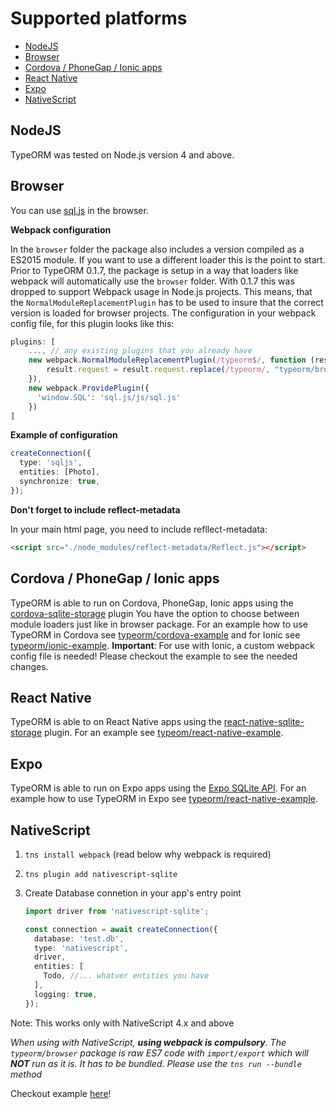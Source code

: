 # Supported platforms

- [NodeJS](#nodejs)
- [Browser](#browser)
- [Cordova / PhoneGap / Ionic apps](#cordova--phonegap--ionic-apps)
- [React Native](#react-native)
- [Expo](#expo)
- [NativeScript](#nativescript)

## NodeJS

TypeORM was tested on Node.js version 4 and above.

## Browser

You can use [sql.js](https://github.com/kripken/sql.js) in the browser.

**Webpack configuration**

In the `browser` folder the package also includes a version compiled as a ES2015 module. If you want to use a different loader this is the point to start. Prior to TypeORM 0.1.7, the package is setup in a way that loaders like webpack will automatically use the `browser` folder. With 0.1.7 this was dropped to support Webpack usage in Node.js projects. This means, that the `NormalModuleReplacementPlugin` has to be used to insure that the correct version is loaded for browser projects. The configuration in your webpack config file, for this plugin looks like this:

```js
plugins: [
    ..., // any existing plugins that you already have
    new webpack.NormalModuleReplacementPlugin(/typeorm$/, function (result) {
        result.request = result.request.replace(/typeorm/, "typeorm/browser");
    }),
    new webpack.ProvidePlugin({
      'window.SQL': 'sql.js/js/sql.js'
    })
]
```

**Example of configuration**

```typescript
createConnection({
  type: 'sqljs',
  entities: [Photo],
  synchronize: true,
});
```

**Don't forget to include reflect-metadata**

In your main html page, you need to include refllect-metadata:

```html
<script src="./node_modules/reflect-metadata/Reflect.js"></script>
```

## Cordova / PhoneGap / Ionic apps

TypeORM is able to run on Cordova, PhoneGap, Ionic apps using the
[cordova-sqlite-storage](https://github.com/litehelpers/Cordova-sqlite-storage) plugin
You have the option to choose between module loaders just like in browser package.
For an example how to use TypeORM in Cordova see [typeorm/cordova-example](https://github.com/typeorm/cordova-example) and for Ionic see [typeorm/ionic-example](https://github.com/typeorm/ionic-example). **Important**: For use with Ionic, a custom webpack config file is needed! Please checkout the example to see the needed changes.

## React Native

TypeORM is able to on React Native apps using the [react-native-sqlite-storage](https://github.com/andpor/react-native-sqlite-storage) plugin. For an example see [typeom/react-native-example](https://github.com/typeorm/react-native-example).

## Expo

TypeORM is able to run on Expo apps using the [Expo SQLite API](https://docs.expo.io/versions/latest/sdk/sqlite.html). For an example how to use TypeORM in Expo see [typeorm/react-native-example](https://github.com/typeorm/react-native-example).

## NativeScript

1. `tns install webpack` (read below why webpack is required)
2. `tns plugin add nativescript-sqlite`
3. Create Database connetion in your app's entry point

   ```typescript
   import driver from 'nativescript-sqlite';

   const connection = await createConnection({
     database: 'test.db',
     type: 'nativescript',
     driver,
     entities: [
       Todo, //... whatver entities you have
     ],
     logging: true,
   });
   ```

Note: This works only with NativeScript 4.x and above

_When using with NativeScript, **using webpack is compulsory**.
The `typeorm/browser` package is raw ES7 code with `import/export`
which will **NOT** run as it is. It has to be bundled.
Please use the `tns run --bundle` method_

Checkout example [here](https://github.com/championswimmer/nativescript-vue-typeorm-sample)!
